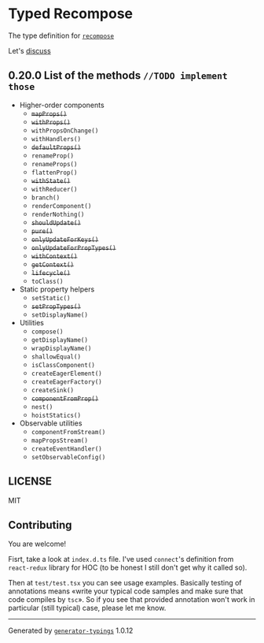 # Typed Recompose


The type definition for [`recompose`](https://github.com/acdlite/recompose.git)

Let's [discuss](https://github.com/acdlite/recompose/issues/231)

## 0.20.0 List of the methods `//TODO implement those`
* Higher-order components
  + ~~`mapProps()`~~
  + ~~`withProps()`~~
  + `withPropsOnChange()`
  + `withHandlers()`
  + ~~`defaultProps()`~~
  + `renameProp()`
  + `renameProps()`
  + `flattenProp()`
  + ~~`withState()`~~
  + `withReducer()`
  + `branch()`
  + `renderComponent()`
  + `renderNothing()`
  + ~~`shouldUpdate()`~~
  + ~~`pure()`~~
  + ~~`onlyUpdateForKeys()`~~
  + ~~`onlyUpdateForPropTypes()`~~
  + ~~`withContext()`~~
  + ~~`getContext()`~~
  + ~~`lifecycle()`~~
  + `toClass()`
* Static property helpers
  + `setStatic()`
  + ~~`setPropTypes()`~~
  + `setDisplayName()`
* Utilities
  + `compose()`
  + `getDisplayName()`
  + `wrapDisplayName()`
  + `shallowEqual()`
  + `isClassComponent()`
  + `createEagerElement()`
  + `createEagerFactory()`
  + `createSink()`
  + ~~`componentFromProp()`~~
  + `nest()`
  + `hoistStatics()`
* Observable utilities
  + `componentFromStream()`
  + `mapPropsStream()`
  + `createEventHandler()`
  + `setObservableConfig()`


## LICENSE

MIT

## Contributing

You are welcome!

Fisrt, take a look at `index.d.ts` file. I've used `connect`'s definition 
from `react-redux` library for HOC (to be honest I still don't get why it called so).

Then at `test/test.tsx` you can see usage examples. Basically testing of 
annotations means «write your typical code samples and make sure that code compiles by `tsc`».
So if you see that provided annotation won't work in particular (still typical)
case, please let me know.

----

Generated by [`generator-typings`](https://github.com/typings/generator-typings) 1.0.12
